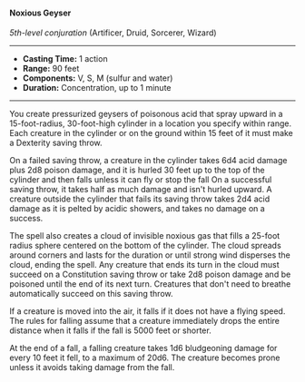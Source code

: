#### Noxious Geyser
*5th-level conjuration* (Artificer, Druid, Sorcerer, Wizard)
___
- **Casting Time:** 1 action 
- **Range:** 90 feet 
- **Components:** V, S, M (sulfur and water) 
- **Duration:** Concentration, up to 1 minute 
---
You create pressurized geysers of poisonous acid that spray upward in a 15-foot-radius, 30-foot-high cylinder in a location you specify within range. Each creature in the cylinder or on the ground within 15 feet of it must make a Dexterity saving throw. 

On a failed saving throw, a creature in the cylinder takes 6d4 acid damage plus 2d8 poison damage, and it is hurled 30 feet up to the top of the cylinder and then falls unless it can fly or stop the fall On a successful saving throw, it takes half as much damage and isn't hurled upward. A creature outside the cylinder that fails its saving throw takes 2d4 acid damage as it is pelted by acidic showers, and takes no damage on a success. 

The spell also creates a cloud of invisible noxious gas that fills a 25-foot radius sphere centered on the bottom of the cylinder. The cloud spreads around corners and lasts for the duration or until strong wind disperses the cloud, ending the spell. Any creature that ends its turn in the cloud must succeed on a Constitution saving throw or take 2d8 poison damage and be poisoned until the end of its next turn. Creatures that don't need to breathe automatically succeed on this saving throw.

If a creature is moved into the air, it falls if it does not have a flying speed. The rules for falling assume that a creature immediately drops the entire distance when it falls if the fall is 5000 feet or shorter. 

At the end of a fall, a falling creature takes 1d6 bludgeoning damage for every 10 feet it fell, to a maximum of 20d6. The creature becomes prone unless it avoids taking damage from the fall. 
